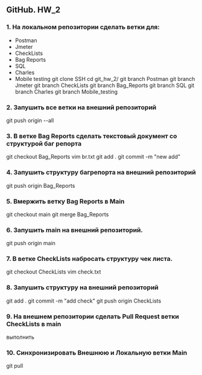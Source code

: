 ## GitHub. HW_2
### 1. На локальном репозитории сделать ветки для:
- Postman
- Jmeter
- CheckLists
- Bag Reports
- SQL
- Charles
- Mobile testing
git clone SSH
cd git_hw_2/
git branch Postman 
git branch Jmeter 
git branch CheckLists
git branch Bag_Reports 
git branch SQL 
git branch Charles 
git branch Mobile_testing

### 2. Запушить все ветки на внешний репозиторий
git push origin --all

### 3. В ветке Bag Reports сделать текстовый документ со структурой баг репорта
git checkout Bag_Reports
vim br.txt
git add .
git commit -m "new add"

### 4. Запушить структуру багрепорта на внешний репозиторий
git push origin Bag_Reports

### 5. Вмержить ветку Bag Reports в Main
git checkout main
git merge Bag_Reports

### 6. Запушить main на внешний репозиторий.
git push origin main

### 7. В ветке CheckLists набросать структуру чек листа.
git checkout CheckLists
vim check.txt

### 8. Запушить структуру на внешний репозиторий
git add .
git commit -m "add check"
git push origin CheckLists

### 9. На внешнем репозитории сделать Pull Request ветки CheckLists в main
выполнить

### 10. Синхронизировать Внешнюю и Локальную ветки Main
git pull
